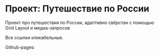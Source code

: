 # Проект: Путешествие по России

Проект про путешествия по России, адаптивно свёрстан с помощью Grid Layout и медиа-запросов

Все ссылки кликабельные.

Github-pages: 

